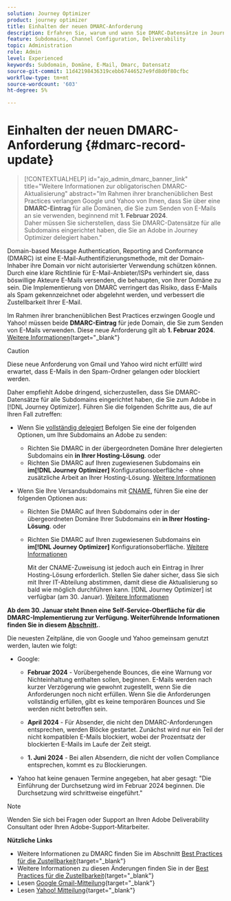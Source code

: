 ```yaml
---
solution: Journey Optimizer
product: journey optimizer
title: Einhalten der neuen DMARC-Anforderung
description: Erfahren Sie, warum und wann Sie DMARC-Datensätze in Journey Optimizer festlegen müssen
feature: Subdomains, Channel Configuration, Deliverability
topic: Administration
role: Admin
level: Experienced
keywords: Subdomain, Domäne, E-Mail, Dmarc, Datensatz
source-git-commit: 11d42198436319cebb67446527e9fd8d0f80cfbc
workflow-type: tm+mt
source-wordcount: '603'
ht-degree: 5%

---
```


# Einhalten der neuen DMARC-Anforderung {#dmarc-record-update}

>[!CONTEXTUALHELP]
>id="ajo_admin_dmarc_banner_link"
>title="Weitere Informationen zur obligatorischen DMARC-Aktualisierung"
>abstract="Im Rahmen ihrer branchenüblichen Best Practices verlangen Google und Yahoo von Ihnen, dass Sie über eine **DMARC-Eintrag** für alle Domänen, die Sie zum Senden von E-Mails an sie verwenden, beginnend mit **1. Februar 2024**.<br>Daher müssen Sie sicherstellen, dass Sie DMARC-Datensätze für alle Subdomains eingerichtet haben, die Sie an Adobe in Journey Optimizer delegiert haben."

Domain-based Message Authentication, Reporting and Conformance (DMARC) ist eine E-Mail-Authentifizierungsmethode, mit der Domain-Inhaber ihre Domain vor nicht autorisierter Verwendung schützen können. Durch eine klare Richtlinie für E-Mail-Anbieter/ISPs verhindert sie, dass böswillige Akteure E-Mails versenden, die behaupten, von Ihrer Domäne zu sein. Die Implementierung von DMARC verringert das Risiko, dass E-Mails als Spam gekennzeichnet oder abgelehnt werden, und verbessert die Zustellbarkeit Ihrer E-Mail.


Im Rahmen ihrer branchenüblichen Best Practices erzwingen Google und Yahoo! müssen beide **DMARC-Eintrag** für jede Domain, die Sie zum Senden von E-Mails verwenden. Diese neue Anforderung gilt ab **1. Februar 2024**. [Weitere Informationen](https://experienceleague.adobe.com/docs/deliverability-learn/deliverability-best-practice-guide/additional-resources/guidance-around-changes-to-google-and-yahoo.html#dmarc){target="_blank"}

>[!CAUTION]
>
>Diese neue Anforderung von Gmail und Yahoo wird nicht erfüllt! wird erwartet, dass E-Mails in den Spam-Ordner gelangen oder blockiert werden.

Daher empfiehlt Adobe dringend, sicherzustellen, dass Sie DMARC-Datensätze für alle Subdomains eingerichtet haben, die Sie zum Adobe in [!DNL Journey Optimizer]. Führen Sie die folgenden Schritte aus, die auf Ihren Fall zutreffen:

* Wenn Sie [vollständig delegiert](delegate-subdomain.md#full-subdomain-delegation) Befolgen Sie eine der folgenden Optionen, um Ihre Subdomains an Adobe zu senden:

   * Richten Sie DMARC in der übergeordneten Domäne Ihrer delegierten Subdomains ein **in Ihrer Hosting-Lösung**.
oder
   * Richten Sie DMARC auf Ihren zugewiesenen Subdomains ein **im[!DNL Journey Optimizer]** Konfigurationsoberfläche - ohne zusätzliche Arbeit an Ihrer Hosting-Lösung. [Weitere Informationen](dmarc-record.md#implement-dmarc)

* Wenn Sie Ihre Versandsubdomains mit [CNAME](delegate-subdomain.md#cname-subdomain-delegation), führen Sie eine der folgenden Optionen aus:

   * Richten Sie DMARC auf Ihren Subdomains oder in der übergeordneten Domäne Ihrer Subdomains ein **in Ihrer Hosting-Lösung**.
oder
   * Richten Sie DMARC auf Ihren zugewiesenen Subdomains ein **im[!DNL Journey Optimizer]** Konfigurationsoberfläche. [Weitere Informationen](dmarc-record.md#implement-dmarc)

     Mit der CNAME-Zuweisung ist jedoch auch ein Eintrag in Ihrer Hosting-Lösung erforderlich. Stellen Sie daher sicher, dass Sie sich mit Ihrer IT-Abteilung abstimmen, damit diese die Aktualisierung so bald wie möglich durchführen kann. [!DNL Journey Optimizer] ist verfügbar (am 30. Januar). [Weitere Informationen](dmarc-record.md#implement-dmarc)

**Ab dem 30. Januar steht Ihnen eine Self-Service-Oberfläche für die DMARC-Implementierung zur Verfügung. Weiterführende Informationen finden Sie in diesem [Abschnitt](dmarc-record.md#implement-dmarc).**.

Die neuesten Zeitpläne, die von Google und Yahoo gemeinsam genutzt werden, lauten wie folgt:

* Google:

   * **Februar 2024** - Vorübergehende Bounces, die eine Warnung vor Nichteinhaltung enthalten sollen, beginnen. E-Mails werden nach kurzer Verzögerung wie gewohnt zugestellt, wenn Sie die Anforderungen noch nicht erfüllen. Wenn Sie die Anforderungen vollständig erfüllen, gibt es keine temporären Bounces und Sie werden nicht betroffen sein.

   * **April 2024** - Für Absender, die nicht den DMARC-Anforderungen entsprechen, werden Blöcke gestartet. Zunächst wird nur ein Teil der nicht kompatiblen E-Mails blockiert, wobei der Prozentsatz der blockierten E-Mails im Laufe der Zeit steigt.

   * **1. Juni 2024** - Bei allen Absendern, die nicht der vollen Compliance entsprechen, kommt es zu Blockierungen.

* Yahoo hat keine genauen Termine angegeben, hat aber gesagt: &quot;Die Einführung der Durchsetzung wird im Februar 2024 beginnen. Die Durchsetzung wird schrittweise eingeführt.&quot;

>[!NOTE]
>
>Wenden Sie sich bei Fragen oder Support an Ihren Adobe Deliverability Consultant oder Ihren Adobe-Support-Mitarbeiter.

**Nützliche Links**

* Weitere Informationen zu DMARC finden Sie im Abschnitt [Best Practices für die Zustellbarkeit](https://experienceleague.adobe.com/docs/deliverability-learn/deliverability-best-practice-guide/additional-resources/technotes/implement-dmarc.html#about){target="_blank"}
* Weitere Informationen zu diesen Änderungen finden Sie in der [Best Practices für die Zustellbarkeit](https://experienceleague.adobe.com/docs/deliverability-learn/deliverability-best-practice-guide/additional-resources/guidance-around-changes-to-google-and-yahoo.html){target="_blank"}
* Lesen [Google Gmail-Mitteilung](https://blog.google/products/gmail/gmail-security-authentication-spam-protection/){target="_blank"}
* Lesen [Yahoo! Mitteilung](https://blog.postmaster.yahooinc.com/post/730172167494483968/more-secure-less-spam){target="_blank"}
